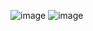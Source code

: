 ![image](https://github.com/user-attachments/assets/90f3049c-a7e4-429c-907c-ce750ba53bb6)
![image](https://github.com/user-attachments/assets/9d438047-ba09-4676-b58c-12738be6ecd5)
